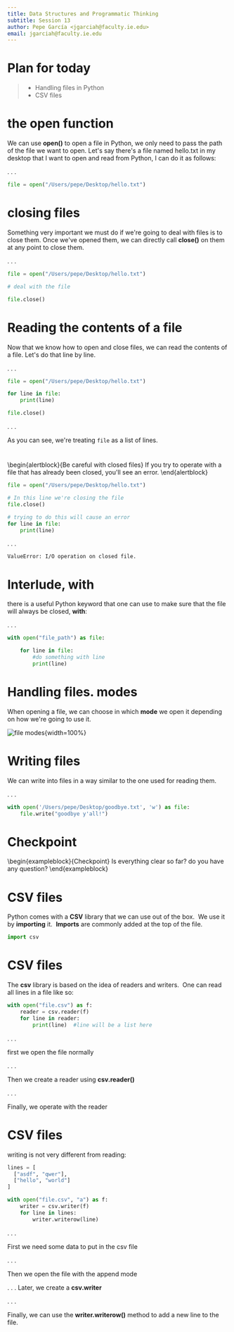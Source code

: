 ```yaml
---
title: Data Structures and Programmatic Thinking
subtitle: Session 13
author: Pepe García <jgarciah@faculty.ie.edu>
email: jgarciah@faculty.ie.edu
---
```


# Plan for today

>- Handling files in Python
>- CSV files

# the **open** function

We can use **open()** to open a file in Python, we only need to pass
the path of the file we want to open.  Let's say there's a file named
hello.txt in my desktop that I want to open and read from Python, I
can do it as follows:

. . .

```python
file = open("/Users/pepe/Desktop/hello.txt")
```

# closing files

Something very important we must do if we're going to deal with files
is to close them.  Once we've opened them, we can directly call
**close()** on them at any point to close them.

. . .

```python
file = open("/Users/pepe/Desktop/hello.txt")

# deal with the file

file.close()
```

# Reading the contents of a file

Now that we know how to open and close files, we can read the contents
of a file.  Let's do that line by line.

. . .

```python
file = open("/Users/pepe/Desktop/hello.txt")

for line in file:
    print(line)

file.close()
```

. . .

As you can see, we're treating `file` as a list of lines.

#

\begin{alertblock}{Be careful with closed files}
If you try to operate
with a file that has already been closed, you'll see an error.
\end{alertblock}

```python
file = open("/Users/pepe/Desktop/hello.txt")

# In this line we're closing the file
file.close()

# trying to do this will cause an error
for line in file:
    print(line)
```

. . .

```
ValueError: I/O operation on closed file.
```

# Interlude, **with**

there is a useful Python keyword that one can use to make sure that
the file will always be closed, **with**:

. . .

```python
with open("file_path") as file:

    for line in file:
        #do something with line
        print(line)
```

# Handling files. modes

When opening a file, we can choose in which **mode** we open it
depending on how we're going to use it.

![file modes](./img/file-modes.png){width=100%}

# Writing files

We can write into files in a way similar to the one used for reading
them.

. . .

```python
with open('/Users/pepe/Desktop/goodbye.txt', 'w') as file:
    file.write("goodbye y'all!")
```

# Checkpoint

\begin{exampleblock}{Checkpoint}
Is everything clear so far? do you have any question?
\end{exampleblock}

# CSV files

Python comes with a **CSV** library that we can use out of the box. 
We use it by **importing** it.  **Imports** are commonly added at the
top of the file.

```python
import csv
```

# CSV files

The **csv** library is based on the idea of readers and writers.  One
can read all lines in a file like so:

```python
with open("file.csv") as f:
    reader = csv.reader(f)
    for line in reader:
        print(line)  #line will be a list here
```

. . .

first we open the file normally

. . .

Then we create a reader using **csv.reader()**

. . .

Finally, we operate with the reader

# CSV files

writing is not very different from reading:

```python
lines = [
  ["asdf", "qwer"],
  ["hello", "world"]
]

with open("file.csv", "a") as f:
    writer = csv.writer(f)
    for line in lines:
        writer.writerow(line)
```

. . .

First we need some data to put in the csv file

. . .

Then we open the file with the append mode

. . .
Later, we create a **csv.writer**

. . .

Finally, we can use the **writer.writerow()** method to add a new line
to the file.
